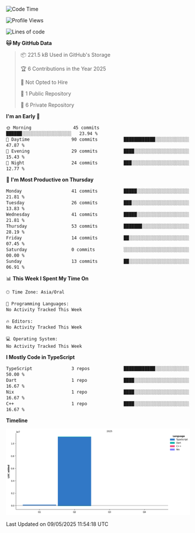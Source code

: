 <!--START_SECTION:waka-->
![Code Time](http://img.shields.io/badge/Code%20Time-0%20secs-blue)

![Profile Views](http://img.shields.io/badge/Profile%20Views-0-blue)

![Lines of code](https://img.shields.io/badge/From%20Hello%20World%20I%27ve%20Written-11.2%20million%20lines%20of%20code-blue)

**🐱 My GitHub Data** 

> 📦 221.5 kB Used in GitHub's Storage 
 > 
> 🏆 6 Contributions in the Year 2025
 > 
> 🚫 Not Opted to Hire
 > 
> 📜 1 Public Repository 
 > 
> 🔑 6 Private Repository 
 > 
**I'm an Early 🐤** 

```text
🌞 Morning                45 commits          ██████░░░░░░░░░░░░░░░░░░░   23.94 % 
🌆 Daytime                90 commits          ████████████░░░░░░░░░░░░░   47.87 % 
🌃 Evening                29 commits          ████░░░░░░░░░░░░░░░░░░░░░   15.43 % 
🌙 Night                  24 commits          ███░░░░░░░░░░░░░░░░░░░░░░   12.77 % 
```
📅 **I'm Most Productive on Thursday** 

```text
Monday                   41 commits          █████░░░░░░░░░░░░░░░░░░░░   21.81 % 
Tuesday                  26 commits          ███░░░░░░░░░░░░░░░░░░░░░░   13.83 % 
Wednesday                41 commits          █████░░░░░░░░░░░░░░░░░░░░   21.81 % 
Thursday                 53 commits          ███████░░░░░░░░░░░░░░░░░░   28.19 % 
Friday                   14 commits          ██░░░░░░░░░░░░░░░░░░░░░░░   07.45 % 
Saturday                 0 commits           ░░░░░░░░░░░░░░░░░░░░░░░░░   00.00 % 
Sunday                   13 commits          ██░░░░░░░░░░░░░░░░░░░░░░░   06.91 % 
```


📊 **This Week I Spent My Time On** 

```text
🕑︎ Time Zone: Asia/Oral

💬 Programming Languages: 
No Activity Tracked This Week

🔥 Editors: 
No Activity Tracked This Week

💻 Operating System: 
No Activity Tracked This Week
```

**I Mostly Code in TypeScript** 

```text
TypeScript               3 repos             ████████████░░░░░░░░░░░░░   50.00 % 
Dart                     1 repo              ████░░░░░░░░░░░░░░░░░░░░░   16.67 % 
Nix                      1 repo              ████░░░░░░░░░░░░░░░░░░░░░   16.67 % 
C++                      1 repo              ████░░░░░░░░░░░░░░░░░░░░░   16.67 % 
```



**Timeline**

![Lines of Code chart](https://raw.githubusercontent.com/drksiden/drksiden/main/assets/bar_graph.png)


 Last Updated on 09/05/2025 11:54:18 UTC
<!--END_SECTION:waka-->
